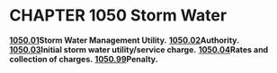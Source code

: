 CHAPTER 1050 Storm Water
========================

[**1050.01**](4584cc61.html)**Storm Water Management Utility.**
[**1050.02**](458a156e.html)**Authority.**
[**1050.03**](458edbfd.html)**Initial storm water utility/service
charge.** [**1050.04**](4592f0c0.html)**Rates and collection of
charges.** [**1050.99**](459b22ef.html)**Penalty.**
